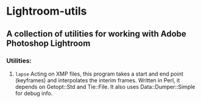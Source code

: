 # Lightroom-utils

## A collection of utilities for working with Adobe Photoshop Lightroom

### Utilities:

1. `lapse` 
Acting on XMP files, this program takes a start and end point (keyframes) and interpolates the interim frames.
Written in Perl, it depends on Getopt::Std and Tie::File. It also uses Data::Dumper::Simple for debug info.

